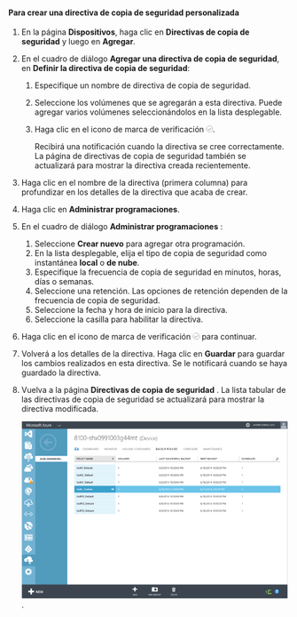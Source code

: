 <!--author=SharS last changed: 9/15/15-->

#### <a name="to-create-a-custom-backup-policy"></a>Para crear una directiva de copia de seguridad personalizada
1. En la página **Dispositivos**, haga clic en **Directivas de copia de seguridad** y luego en **Agregar**.
2. En el cuadro de diálogo **Agregar una directiva de copia de seguridad**, en **Definir la directiva de copia de seguridad**:
   
   1. Especifique un nombre de directiva de copia de seguridad.
   2. Seleccione los volúmenes que se agregarán a esta directiva. Puede agregar varios volúmenes seleccionándolos en la lista desplegable.
   3. Haga clic en el icono de marca de verificación  ![icono de marca de verificación](./media/storsimple-add-backup-policy/HCS_CheckIcon-include.png).
      
      Recibirá una notificación cuando la directiva se cree correctamente. La página de directivas de copia de seguridad también se actualizará para mostrar la directiva creada recientemente.
3. Haga clic en el nombre de la directiva (primera columna) para profundizar en los detalles de la directiva que acaba de crear.
4. Haga clic en **Administrar programaciones**.
5. En el cuadro de diálogo **Administrar programaciones** :
   
   1. Seleccione **Crear nuevo** para agregar otra programación.
   2. En la lista desplegable, elija el tipo de copia de seguridad como instantánea **local** o **de nube**.
   3. Especifique la frecuencia de copia de seguridad en minutos, horas, días o semanas.
   4. Seleccione una retención. Las opciones de retención dependen de la frecuencia de copia de seguridad.
   5. Seleccione la fecha y hora de inicio para la directiva.
   6. Seleccione la casilla para habilitar la directiva.
6. Haga clic en el icono de marca de verificación  ![icono de marca de verificación](./media/storsimple-add-backup-policy/HCS_CheckIcon-include.png)  para continuar.
7. Volverá a los detalles de la directiva. Haga clic en **Guardar** para guardar los cambios realizados en esta directiva. Se le notificará cuando se haya guardado la directiva.
8. Vuelva a la página **Directivas de copia de seguridad** . La lista tabular de las directivas de copia de seguridad se actualizará para mostrar la directiva modificada.
   
    ![Directiva de copia de seguridad personalizada](./media/storsimple-create-custom-backup-policy/HCS_CustomBackupPolicyM-include.png).



<!--HONumber=Nov16_HO3-->


